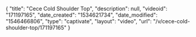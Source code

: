 {
    "title": "Cece Cold Shoulder Top",
    "description": null,
    "videoid": "171197165",
    "date_created": "1534621734",
    "date_modified": "1546466806",
    "type": "captivate",
    "layout": "video",
    "url": "\/v\/cece-cold-shoulder-top\/171197165"
}